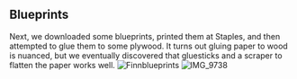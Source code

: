 ## Blueprints
Next, we downloaded some blueprints, printed them at Staples, and then attempted to glue them to some plywood. It turns out gluing paper to wood is nuanced, but we eventually discovered that gluesticks and a scraper to flatten the paper works well. 
![Finnblueprints](https://user-images.githubusercontent.com/8389039/171160423-c47fb825-f6b1-4721-8f67-d0157869ff02.jpg)
![IMG_9738](https://user-images.githubusercontent.com/8389039/171160665-41647e20-ef8e-4ade-affd-fc84243285ae.jpg)
